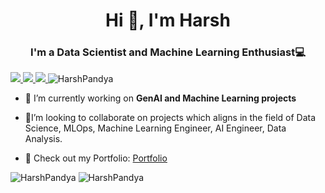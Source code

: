 
<h1 align="center">Hi 👋, I'm Harsh</h1>
<h3 align="center">I'm a Data Scientist and Machine Learning Enthusiast💻</h3>

<span align="left">
  <a href="https://www.linkedin.com/in/harsh-pandya-ai/">
    <img src="https://img.shields.io/badge/-Harsh_Pandya-blue?style=flat-square&logo=Linkedin&logoColor=white&link=https://www.linkedin.com/in/harsh-pandya-ai/" />
  </a>
  <a href="mailto:harshmpandya.00@gmail.com">
    <img src="https://img.shields.io/badge/-harshmpandya.00@gmail.com-c14438?style=flat-square&logo=Gmail&logoColor=white&link=mailto:harshmpandya.00@gmail.com" />
  </a>
  <a href="https://github.com/harshp777/?tab=follow">
    <img src="https://img.shields.io/github/followers/harshp777?label=Follow&style=social" />
  </a>
  <img src="https://komarev.com/ghpvc/?username=harshp777&label=Profile%20views&color=0e75b6&style=flat" alt="HarshPandya" />
</span> 

- 🔭 I’m currently working on **GenAI and Machine Learning projects**

- 🤝I’m looking to collaborate on projects which aligns in the field of Data Science, MLOps, Machine Learning Engineer, AI Engineer, Data Analysis.

-  📄 Check out my Portfolio: [Portfolio]([https://harshp777.github.io/harshmpandya.github.io/])





<span align="left">
  <img src="https://github-readme-stats.vercel.app/api/top-langs?username=harshp777&show_icons=true&locale=en&layout=compact" alt="HarshPandya" />
  
  <img src="https://github-readme-stats.vercel.app/api?username=harshp777&show_icons=true&locale=en" alt="HarshPandya" />
</span> 




<!--
**harshp777/harshp777** is a ✨ _special_ ✨ repository because its `README.md` (this file) appears on your GitHub profile.

Here are some ideas to get you started:

- 🔭 I’m currently working on ...
- 🌱 I’m currently learning ...
- 👯 I’m looking to collaborate on ...
- 🤔 I’m looking for help with ...
- 💬 Ask me about ...
- 📫 How to reach me: ...
- 😄 Pronouns: ...
- ⚡ Fun fact: ...
-->
